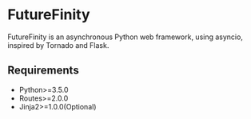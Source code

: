 # FutureFinity
FutureFinity is an asynchronous Python web framework, using asyncio, inspired by Tornado and Flask.

Requirements
------------
- Python>=3.5.0
- Routes>=2.0.0
- Jinja2>=1.0.0(Optional)

